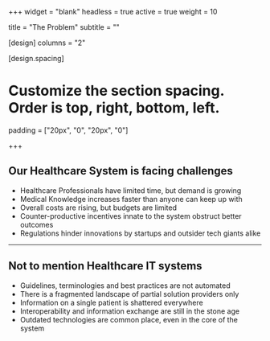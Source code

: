 +++
widget = "blank"
headless = true
active = true
weight = 10

title = "The Problem"
subtitle = ""

[design]
  columns = "2"

[design.spacing]
  # Customize the section spacing. Order is top, right, bottom, left.
  padding = ["20px", "0", "20px", "0"]

+++

## Our Healthcare System is facing challenges

* Healthcare Professionals have limited time, but demand is growing
* Medical Knowledge increases faster than anyone can keep up with
* Overall costs are rising, but budgets are limited
* Counter-productive incentives innate to the system obstruct better outcomes
* Regulations hinder innovations by startups and outsider tech giants alike

---

## Not to mention Healthcare IT systems

* Guidelines, terminologies and best practices are not automated
* There is a fragmented landscape of partial solution providers only
* Information on a single patient is shattered everywhere
* Interoperability and information exchange are still in the stone age
* Outdated technologies are common place, even in the core of the system